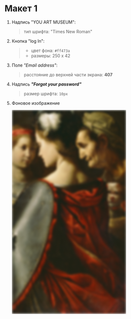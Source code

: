 # Макет 1
1. Надпись "YOU ART MUSEUM":
    >  тип шрифта:  "Times New Roman"
2. Кнопка "log In":
   > * цвет фона: `#ff473a `
   > * размеры: 250 х 42
3. Поле  _"Email address"_:
   > расстояние до верхней части экрана: __407__
4. Надпись ___"Forgot your password"___
   > размер шрифта: `10px`
5. Фоновое изображение

    ![](1.png)